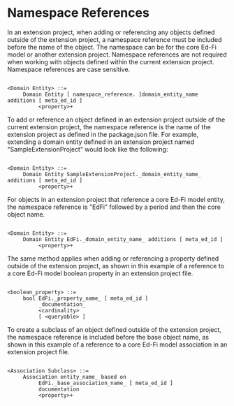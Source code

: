 # Namespace References

In an extension project, when adding or referencing any objects defined outside
of the extension project, a namespace reference must be included before the name
of the object. The namespace can be for the core Ed-Fi model or another
extension project. Namespace references are not required when working with
objects defined within the current extension project. Namespace references are
case sensitive.

```metaed

<Domain Entity> ::=
     Domain Entity [ namespace_reference. ]domain_entity_name additions [ meta_ed_id ]
          <property>+

```

To add or reference an object defined in an extension project outside of the
current extension project, the namespace reference is the name of the extension
project as defined in the package.json file. For example, extending a domain
entity defined in an extension project named "SampleExtensionProject" would look
like the following:

```metaed

<Domain Entity> ::=
     Domain Entity SampleExtensionProject._domain_entity_name_ additions [ meta_ed_id ]
          <property>+

```

For objects in an extension project that reference a core Ed-Fi model entity,
the namespace reference is "EdFi" followed by a period and then the core object
name.

```metaed

<Domain Entity> ::=
     Domain Entity EdFi._domain_entity_name_ additions [ meta_ed_id ]
          <property>+

```

The same method applies when adding or referencing a property defined outside of
the extension project, as shown in this example of a reference to a core Ed-Fi
model boolean property in an extension project file.

```metaed

<boolean_property> ::=
     bool EdFi._property_name_ [ meta_ed_id ]
          _documentation_
          <cardinality>
          [ <queryable> ]

```

To create a subclass of an object defined outside of the extension project, the
namespace reference is included before the base object name, as shown in this
example of a reference to a core Ed-Fi model association in an extension project
file.

```metaed

<Association Subclass> ::=
     Association entity_name_ based on
          EdFi._base_association_name_ [ meta_ed_id ]
          documentation
          <property>+

```
